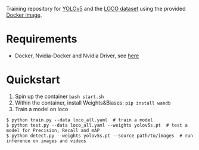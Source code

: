 Training repository for [YOLOv5](https://github.com/ultralytics/yolov5) and the [LOCO dataset](https://github.com/mayershoc/loco) using the provided [Docker image](https://github.com/ultralytics/yolov5/wiki/Docker-Quickstart).

# Requirements
- Docker, Nvidia-Docker and Nvidia Driver, see [here](https://github.com/ultralytics/yolov5/wiki/Docker-Quickstart#1-install-docker-and-nvidia-docker)

# Quickstart
1. Spin up the container `bash start.sh`
2. Within the container, install Weights&Biases: `pip install wandb`
3. Train a model on loco
  ```
  $ python train.py --data loco_all.yaml  # train a model
  $ python test.py --data loco_all.yaml --weights yolov5s.pt  # test a model for Precision, Recall and mAP
  $ python detect.py --weights yolov5s.pt --source path/to/images  # run inference on images and videos
  ```

